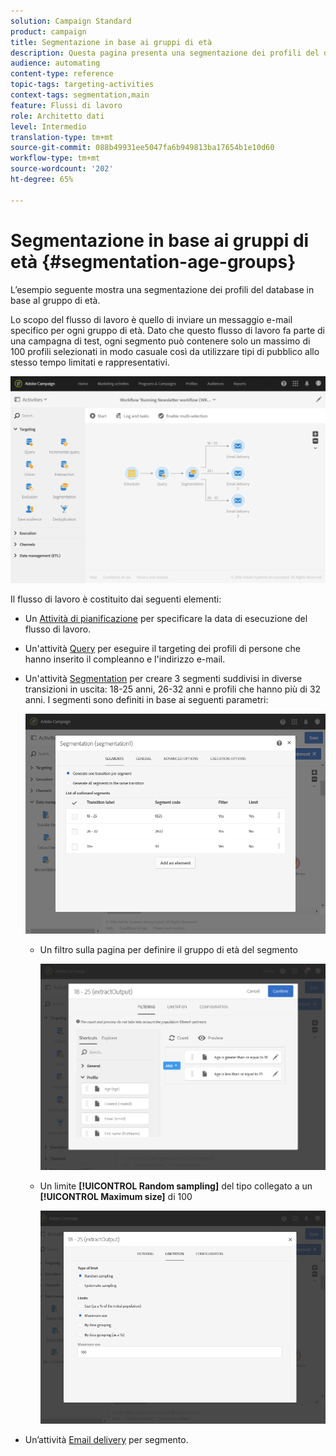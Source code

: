 ```yaml
---
solution: Campaign Standard
product: campaign
title: Segmentazione in base ai gruppi di età
description: Questa pagina presenta una segmentazione dei profili del database in base al gruppo di età. Lo scopo del flusso di lavoro è quello di inviare un messaggio e-mail specifico per ogni gruppo di età.
audience: automating
content-type: reference
topic-tags: targeting-activities
context-tags: segmentation,main
feature: Flussi di lavoro
role: Architetto dati
level: Intermedio
translation-type: tm+mt
source-git-commit: 088b49931ee5047fa6b949813ba17654b1e10d60
workflow-type: tm+mt
source-wordcount: '202'
ht-degree: 65%

---
```



# Segmentazione in base ai gruppi di età {#segmentation-age-groups}

L’esempio seguente mostra una segmentazione dei profili del database in base al gruppo di età.

Lo scopo del flusso di lavoro è quello di inviare un messaggio e-mail specifico per ogni gruppo di età. Dato che questo flusso di lavoro fa parte di una campagna di test, ogni segmento può contenere solo un massimo di 100 profili selezionati in modo casuale così da utilizzare tipi di pubblico allo stesso tempo limitati e rappresentativi.

![](assets/wkf_segment_example_4.png)

Il flusso di lavoro è costituito dai seguenti elementi:

* Un [Attività di pianificazione](../../automating/using/segmentation.md) per specificare la data di esecuzione del flusso di lavoro.
* Un&#39;attività [Query](../../automating/using/query.md) per eseguire il targeting dei profili di persone che hanno inserito il compleanno e l&#39;indirizzo e-mail.
* Un&#39;attività [Segmentation](../../automating/using/segmentation.md) per creare 3 segmenti suddivisi in diverse transizioni in uscita: 18-25 anni, 26-32 anni e profili che hanno più di 32 anni. I segmenti sono definiti in base ai seguenti parametri:

   ![](assets/wkf_segment_example_3.png)

   * Un filtro sulla pagina per definire il gruppo di età del segmento

      ![](assets/wkf_segment_new_segment.png)

   * Un limite **[!UICONTROL Random sampling]** del tipo collegato a un **[!UICONTROL Maximum size]** di 100

      ![](assets/wkf_segment_example_1.png)

* Un’attività [Email delivery](../../automating/using/email-delivery.md) per segmento.
